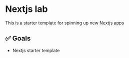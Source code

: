 # Nextjs lab

This is a starter template for spinning up new [Nextjs](https://nextjs.org/) apps

## ✅ Goals

- Nextjs starter template
